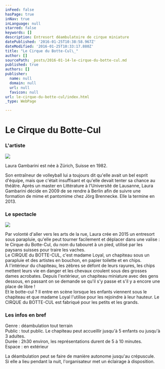 ```yaml
---
inFeed: false
hasPage: true
inNav: true
inLanguage: null
starred: false
keywords: []
description: Entresort déambulatoire de cirque miniature
datePublished: '2016-01-25T10:38:58.967Z'
dateModified: '2016-01-25T10:33:17.880Z'
title: "Le Cirque du Botte-Cul\_"
author: []
sourcePath: _posts/2016-01-14-le-cirque-du-botte-cul.md
published: true
authors: []
publisher:
  name: null
  domain: null
  url: null
  favicon: null
url: le-cirque-du-botte-cul/index.html
_type: WebPage

---
```

# Le Cirque du Botte-Cul 

### **L'artiste**
![](https://the-grid-user-content.s3-us-west-2.amazonaws.com/a15914ef-13cd-4a6e-ad29-ace3a304b860.jpg)

Laura Gambarini est née à Zürich, Suisse en 1982\.

Son entraîneur de volleyball lui a toujours dit qu'elle avait un bel esprit d'équipe, mais que c'était insuffisant et qu'elle devait tenter sa chance au théâtre. Après un master en Littérature à l'Université de Lausanne, Laura Gambarini décide en 2009 de se rendre à Berlin afin de suivre une formation de mime et pantomime chez Jörg Brennecke. Elle la termine en 2013\. 

### Le spectacle
![](https://the-grid-user-content.s3-us-west-2.amazonaws.com/ca75b22a-34eb-41f0-a5ed-a1902beaa32e.jpg)

Par volonté d'aller vers les arts de la rue, Laura crée en 2015 un entresort sous parapluie, qu'elle peut tourner facilement et déplacer dans une valise : le Cirque du Botte-Cul, du nom du tabouret à un pied, utilisé par les paysans suisses pour traire les vaches.  
Le CIRQUE du BOTTE-CUL, c'est madame Loyal, un chapiteau sous un parapluie et des artistes en bouchon, en papier toilette et en chips.  
À l'intérieur du chapiteau, les zèbres se défont de leurs rayures, les chips mettent leurs vie en danger et les chevaux croulent sous des grosses dames acrobates. Depuis l'extérieur, un chapiteau miniature avec des gens dessous, en passant on se demande se qu'il s'y passe et s'il y a encore une place de libre !  
Et le botte-cul ? Il entre en scène lorsque les enfants viennent sous le chapiteau et que madame Loyal l'utilise pour les rejoindre à leur hauteur. Le CIRQUE du BOTTE-CUL est fabriqué pour les petits et les grands.

### Les infos en bref

Genre : déambulation tout terrain  
Public : tout public. Le chapiteau peut accueillir jusqu'à 5 enfants ou jusqu'à 3 adultes.  
Durée : 2h30 environ, les représentations durent de 5 à 10 minutes.  
Espace : en extérieur

La déambulation peut se faire de manière autonome jusqu'au crépuscule.  
Si elle a lieu pendant la nuit, l'organisateur met un éclairage à disposition.